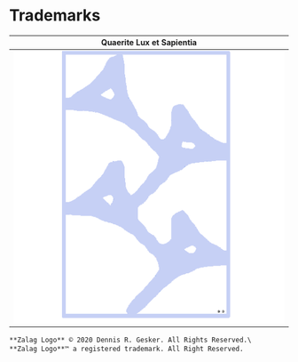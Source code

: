 # Trademarks

| **Quaerite Lux et Sapientia**                               |
| ----------------------------------------------------------- |
| ![Zalag Logo](images/zalag_square_match_512x512_frappe.png) |

```admonish note
**Zalag Logo** © 2020 Dennis R. Gesker. All Rights Reserved.\
**Zalag Logo**™ a registered trademark. All Right Reserved.
```
